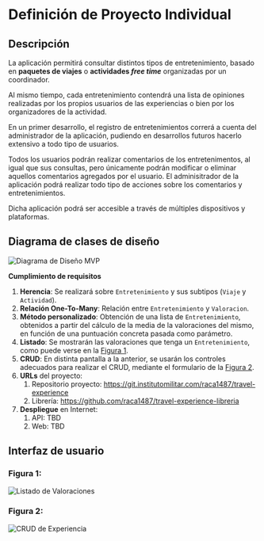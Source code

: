 # Definición de Proyecto Individual

## Descripción
La aplicación permitirá consultar distintos tipos de entretenimiento, basado en **paquetes de viajes** o **actividades *free time*** organizadas por un coordinador.

Al mismo tiempo, cada entretenimiento contendrá una lista de opiniones realizadas por los propios usuarios de las experiencias o bien por los organizadores de la actividad.

En un primer desarrollo, el registro de entretenimientos correrá a cuenta del administrador de la aplicación, pudiendo en desarrollos futuros hacerlo extensivo a todo tipo de usuarios.

Todos los usuarios podrán realizar comentarios de los entretenimentos, al igual que sus consultas, pero únicamente podrán modificar o eliminar aquellos comentarios agregados por el usuario.
El adminisitrador de la aplicación podrá realizar todo tipo de acciones sobre los comentarios y entretenimientos.

Dicha aplicación podrá ser accesible a través de múltiples dispositivos y plataformas. 


## Diagrama de clases de diseño

![Diagrama de Diseño MVP](https://git.institutomilitar.com/raca1487/travel-experience/-/wikis/img/TREX_Diagrama_Clases.png)

**Cumplimiento de requisitos**
1. **Herencia**: Se realizará sobre `Entretenimiento` y sus subtipos (`Viaje` y `Actividad`).
2. **Relación One-To-Many**: Relación entre `Entretenimiento` y `Valoracion`.
3. **Método personalizado**: Obtención de una lista de `Entretenimiento`, obtenidos a partir del cálculo de la media de la valoraciones del mismo, en función de una puntuación concreta pasada como parámetro.
4. **Listado**: Se mostrarán las valoraciones que tenga un `Entretenimiento`, como puede verse en la [Figura 1](#figura-1).
5. **CRUD**: En distinta pantalla a la anterior, se usarán los controles adecuados para realizar el CRUD, mediante el formulario de la [Figura 2](#figura-2).
6. **URLs** del proyecto:
   1. Repositorio proyecto: https://git.institutomilitar.com/raca1487/travel-experience
   1. Librería: https://github.com/raca1487/travel-experience-libreria
7. **Despliegue** en Internet:
   1. API: TBD
   1. Web: TBD

## Interfaz de usuario

### Figura 1:  
![Listado de Valoraciones](https://git.institutomilitar.com/raca1487/proyecto-individual-travel-experience/-/wikis/img/lista2_mockflow.png)

### Figura 2:  
![CRUD de Experiencia](https://git.institutomilitar.com/raca1487/proyecto-individual-travel-experience/-/wikis/img/crud_mockflow.PNG)
